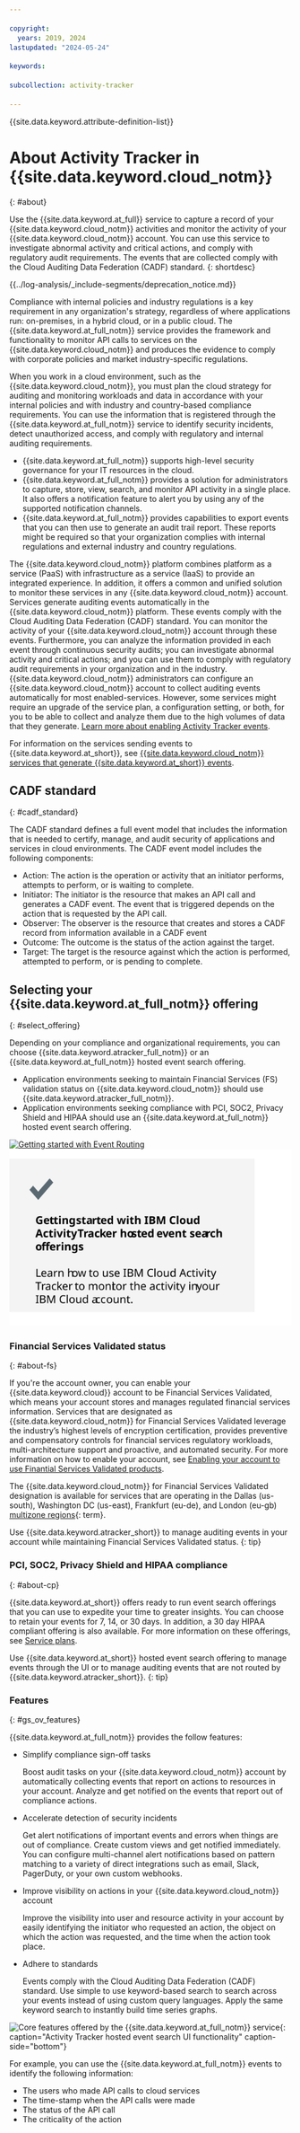 ```yaml
---

copyright:
  years: 2019, 2024
lastupdated: "2024-05-24"

keywords:

subcollection: activity-tracker

---
```


{{site.data.keyword.attribute-definition-list}}


# About Activity Tracker in {{site.data.keyword.cloud_notm}}
{: #about}

Use the {{site.data.keyword.at_full}} service to capture a record of your {{site.data.keyword.cloud_notm}} activities and monitor the activity of your {{site.data.keyword.cloud_notm}} account. You can use this service to investigate abnormal activity and critical actions, and comply with regulatory audit requirements. The events that are collected comply with the Cloud Auditing Data Federation (CADF) standard.
{: shortdesc}


{{../log-analysis/_include-segments/deprecation_notice.md}}

Compliance with internal policies and industry regulations is a key requirement in any organization's strategy, regardless of where applications run: on-premises, in a hybrid cloud, or in a public cloud. The {{site.data.keyword.at_full_notm}} service provides the framework and functionality to monitor API calls to services on the {{site.data.keyword.cloud_notm}} and produces the evidence to comply with corporate policies and market industry-specific regulations.

When you work in a cloud environment, such as the {{site.data.keyword.cloud_notm}}, you must plan the cloud strategy for auditing and monitoring workloads and data in accordance with your internal policies and with industry and country-based compliance requirements. You can use the information that is registered through the {{site.data.keyword.at_full_notm}} service to identify security incidents, detect unauthorized access, and comply with regulatory and internal auditing requirements.

* {{site.data.keyword.at_full_notm}} supports high-level security governance for your IT resources in the cloud.
* {{site.data.keyword.at_full_notm}} provides a solution for administrators to capture, store, view, search, and monitor API activity in a single place. It also offers a notification feature to alert you by using any of the supported notification channels.
* {{site.data.keyword.at_full_notm}} provides capabilities to export events that you can then use to generate an audit trail report. These reports might be required so that your organization complies with internal regulations and external industry and country regulations.

The {{site.data.keyword.cloud_notm}} platform combines platform as a service (PaaS) with infrastructure as a service (IaaS) to provide an integrated experience. In addition, it offers a common and unified solution to monitor these services in any {{site.data.keyword.cloud_notm}} account. Services generate auditing events automatically in the {{site.data.keyword.cloud_notm}} platform. These events comply with the Cloud Auditing Data Federation (CADF) standard. You can monitor the activity of your {{site.data.keyword.cloud_notm}} account through these events. Furthermore, you can analyze the information provided in each event through continuous security audits; you can investigate abnormal activity and critical actions; and you can use them to comply with regulatory audit requirements in your organization and in the industry. {{site.data.keyword.cloud_notm}} administrators can configure an {{site.data.keyword.cloud_notm}} account to collect auditing events automatically for most enabled-services. However, some services might require an upgrade of the service plan, a configuration setting, or both, for you to be able to collect and analyze them due to the high volumes of data that they generate. [Learn more about enabling Activity Tracker events](/docs/activity-tracker?topic=activity-tracker-events-opt-in).

For information on the services sending events to {{site.data.keyword.at_short}}, see [{{site.data.keyword.cloud_notm}} services that generate {{site.data.keyword.at_short}} events](/docs/activity-tracker?topic=activity-tracker-cloud_service).

## CADF standard
{: #cadf_standard}

The CADF standard defines a full event model that includes the information that is needed to certify, manage, and audit security of applications and services in cloud environments. The CADF event model includes the following components:
-	Action: The action is the operation or activity that an initiator performs, attempts to perform, or is waiting to complete.
-	Initiator: The initiator is the resource that makes an API call and generates a CADF event. The event that is triggered depends on the action that is requested by the API call.
-	Observer: The observer is the resource that creates and stores a CADF record from information available in a CADF event
-	Outcome: The outcome is the status of the action against the target.
-	Target: The target is the resource against which the action is performed, attempted to perform, or is pending to complete.

## Selecting your {{site.data.keyword.at_full_notm}} offering
{: #select_offering}

Depending on your compliance and organizational requirements, you can choose {{site.data.keyword.atracker_full_notm}} or an {{site.data.keyword.at_full_notm}} hosted event search offering.
- Application environments seeking to maintain Financial Services (FS) validation status on {{site.data.keyword.cloud_notm}} should use {{site.data.keyword.atracker_full_notm}}.
- Application environments seeking compliance with PCI, SOC2, Privacy Shield and HIPAA should use an {{site.data.keyword.at_full_notm}} hosted event search offering.

[![Getting started with Event Routing](/images/getting_started_routing.svg)](/docs/atracker?topic=atracker-getting-started) [![Getting started with hosted event and search](/images/getting_started_event.svg)](/docs/activity-tracker?topic=activity-tracker-getting-started)

###  Financial Services Validated status
{: #about-fs}

If you're the account owner, you can enable your {{site.data.keyword.cloud}} account to be Financial Services Validated, which means your account stores and manages regulated financial services information. Services that are designated as {{site.data.keyword.cloud_notm}} for Financial Services Validated leverage the industry’s highest levels of encryption certification, provides preventive and compensatory controls for financial services regulatory workloads, multi-architecture support and proactive, and automated security. For more information on how to enable your account, see [Enabling your account to use Finantial Services Validated products](/docs/account?topic=account-enabling-fs-validated).

The {{site.data.keyword.cloud_notm}} for Financial Services Validated designation is available for services that are operating in the Dallas (us-south), Washington DC (us-east), Frankfurt (eu-de), and London (eu-gb) [multizone regions](#x9774820){: term}.

Use {{site.data.keyword.atracker_short}} to manage auditing events in your account while maintaining Financial Services Validated status.
{: tip}




### PCI, SOC2, Privacy Shield and HIPAA compliance
{: #about-cp}

{{site.data.keyword.at_short}} offers ready to run event search offerings that you can use to expedite your time to greater insights. You can choose to retain your events for 7, 14, or 30 days. In addition, a 30 day HIPAA compliant offering is also available. For more information on these offerings, see [Service plans](/docs/activity-tracker?topic=activity-tracker-service_plan).

Use {{site.data.keyword.at_short}} hosted event search offering to manage events through the UI or to manage auditing events that are not routed by {{site.data.keyword.atracker_short}}.
{: tip}

### Features
{: #gs_ov_features}

{{site.data.keyword.at_full_notm}} provides the follow features:

* Simplify compliance sign-off tasks

    Boost audit tasks on your {{site.data.keyword.cloud_notm}} account by automatically collecting events that report on actions to resources in your account. Analyze and get notified on the events that report out of compliance actions.

* Accelerate detection of security incidents

    Get alert notifications of important events and errors when things are out of compliance. Create custom views and get notified immediately. You can configure multi-channel alert notifications based on pattern matching to a variety of direct integrations such as email, Slack, PagerDuty, or your own custom webhooks.

* Improve visibility on actions in your {{site.data.keyword.cloud_notm}} account

    Improve the visibility into user and resource activity in your account by easily identifying the initiator who requested an action, the object on which the action was requested, and the time when the action took place.

* Adhere to standards

   Events comply with the Cloud Auditing Data Federation (CADF) standard. Use simple to use keyword-based search to search across your events instead of using custom query languages. Apply the same keyword search to instantly build time series graphs.

![Core features offered by the {{site.data.keyword.at_full_notm}} service](images/features.png "Core features offered by the {{site.data.keyword.at_full_notm}} service"){: caption="Activity Tracker hosted event search UI functionality" caption-side="bottom"}

For example, you can use the {{site.data.keyword.at_full_notm}} events to identify the following information:
* The users who made API calls to cloud services
* The time-stamp when the API calls were made
* The status of the API call
* The criticality of the action
